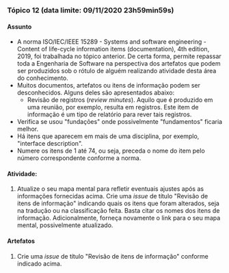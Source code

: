### Tópico 12 (data limite: **09/11/2020 23h59min59s**)

#### Assunto

- A norma ISO/IEC/IEEE 15289 - Systems and software engineering - Content of life-cycle information items (documentation), 
4th edition, 2019, foi trabalhada no tópico anterior. De certa forma, permite repassar toda a Engenharia de Software
na perspectiva dos artefatos que podem ser produzidos sob o rótulo de alguém realizando atividade desta área do conhecimento.
- Muitos documentos, artefatos ou itens de informação podem ser desconhecidos. Alguns deles são apresentados abaixo:
  - Revisão de registros (_review minutes_). Aquilo que é produzido em uma reunião, por exemplo, resulta em registros. Este item 
  de informação é um tipo de relatório para rever tais registros. 
- Verifica se usou "fundações" onde possivelmente "fundamentos" ficaria melhor.
- Há itens que aparecem em mais de uma disciplina, por exemplo, "interface description".
- Numere os itens de 1 até 74, ou seja, preceda o nome do item pelo número correspondente conforme a norma.
  
#### Atividade:

1. Atualize o seu mapa mental para refletir eventuais ajustes após as informações fornecidas acima. Crie uma _issue_
de título "Revisão de itens de informação" indicando quais os itens que foram alterados, seja na tradução ou na classificação feita. 
Basta citar os nomes dos itens de informação. Adicionalmente, forneça novamente o link para o seu mapa mental, possivelmente
atualizado.

#### Artefatos

1. Crie uma _issue_ de título "Revisão de itens de informação" conforme indicado acima.
